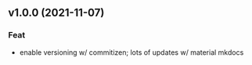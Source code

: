 ## v1.0.0 (2021-11-07)

### Feat

- enable versioning w/ commitizen; lots of updates w/ material mkdocs
